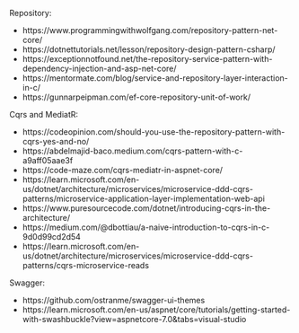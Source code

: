 <p>Repository:</p>
<ul>
 <li>https://www.programmingwithwolfgang.com/repository-pattern-net-core/</li>
 <li>https://dotnettutorials.net/lesson/repository-design-pattern-csharp/</li>
 <li>https://exceptionnotfound.net/the-repository-service-pattern-with-dependency-injection-and-asp-net-core/</li>
 <li>https://mentormate.com/blog/service-and-repository-layer-interaction-in-c/</li>
 <li>https://gunnarpeipman.com/ef-core-repository-unit-of-work/</li>
</ul>

<p>Cqrs and MediatR:</p>
<ul>
  <li>https://codeopinion.com/should-you-use-the-repository-pattern-with-cqrs-yes-and-no/</li>
  <li>https://abdelmajid-baco.medium.com/cqrs-pattern-with-c-a9aff05aae3f</li>
  <li>https://code-maze.com/cqrs-mediatr-in-aspnet-core/</li>
  <li>https://learn.microsoft.com/en-us/dotnet/architecture/microservices/microservice-ddd-cqrs-patterns/microservice-application-layer-implementation-web-api</li>
  <li>https://www.puresourcecode.com/dotnet/introducing-cqrs-in-the-architecture/</li>
  <li>https://medium.com/@dbottiau/a-naive-introduction-to-cqrs-in-c-9d0d99cd2d54</li>
  <li>https://learn.microsoft.com/en-us/dotnet/architecture/microservices/microservice-ddd-cqrs-patterns/cqrs-microservice-reads</li>
</ul>

<p>Swagger:</p>
<ul>
  <li>https://github.com/ostranme/swagger-ui-themes</li>
  <li>https://learn.microsoft.com/en-us/aspnet/core/tutorials/getting-started-with-swashbuckle?view=aspnetcore-7.0&tabs=visual-studio</li>
</ul>
